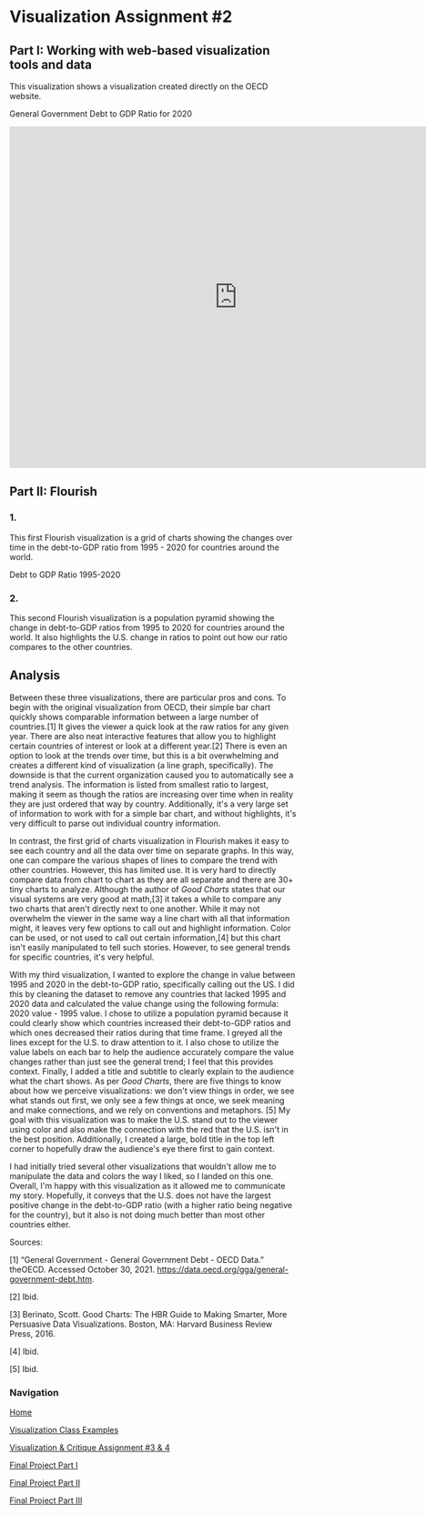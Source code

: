 # Visualization Assignment #2

## Part I: Working with web-based visualization tools and data

This visualization shows a visualization created directly on the OECD website. 

General Government Debt to GDP Ratio for 2020

<iframe src="https://data.oecd.org/chart/6vdk" width="800" height="600" style="border: 0" mozallowfullscreen="true" webkitallowfullscreen="true" allowfullscreen="true"><a href="https://data.oecd.org/chart/6vdk" target="_blank">OECD Chart: General government debt, Total, % of GDP, Annual, 2020</a></iframe>

## Part II: Flourish

### 1.
This first Flourish visualization is a grid of charts showing the changes over time in the debt-to-GDP ratio from 1995 - 2020 for countries around the world. 

Debt to GDP Ratio 1995-2020

<div class="flourish-embed flourish-chart" data-src="visualisation/7654970"><script src="https://public.flourish.studio/resources/embed.js"></script></div>

### 2. 
This second Flourish visualization is a population pyramid showing the change in debt-to-GDP ratios from 1995 to 2020 for countries around the world. It also highlights the U.S. change in ratios to point out how our ratio compares to the other countries. 

<div class="flourish-embed flourish-chart" data-src="visualisation/7677265"><script src="https://public.flourish.studio/resources/embed.js"></script></div>

## Analysis

Between these three visualizations, there are particular pros and cons. To begin with the original visualization from OECD, their simple bar chart quickly shows comparable information between a large number of countries.[1] It gives the viewer a quick look at the raw ratios for any given year. There are also neat interactive features that allow you to highlight certain countries of interest or look at a different year.[2] There is even an option to look at the trends over time, but this is a bit overwhelming and creates a different kind of visualization (a line graph, specifically). The downside is that the current organization caused you to automatically see a trend analysis. The information is listed from smallest ratio to largest, making it seem as though the ratios are increasing over time when in reality they are just ordered that way by country. Additionally, it's a very large set of information to work with for a simple bar chart, and without highlights, it's very difficult to parse out individual country information. 

In contrast, the first grid of charts visualization in Flourish makes it easy to see each country and all the data over time on separate graphs. In this way, one can compare the various shapes of lines to compare the trend with other countries. However, this has limited use. It is very hard to directly compare data from chart to chart as they are all separate and there are 30+ tiny charts to analyze. Although the author of *Good Charts* states that our visual systems are very good at math,[3] it takes a while to compare any two charts that aren't directly next to one another. While it may not overwhelm the viewer in the same way a line chart with all that information might, it leaves very few options to call out and highlight information. Color can be used, or not used to call out certain information,[4] but this chart isn't easily manipulated to tell such stories. However, to see general trends for specific countries, it's very helpful. 

With my third visualization, I wanted to explore the change in value between 1995 and 2020 in the debt-to-GDP ratio, specifically calling out the US. I did this by cleaning the dataset to remove any countries that lacked 1995 and 2020 data and calculated the value change using the following formula: 2020 value - 1995 value. I chose to utilize a population pyramid because it could clearly show which countries increased their debt-to-GDP ratios and which ones decreased their ratios during that time frame. I greyed all the lines except for the U.S. to draw attention to it. I also chose to utilize the value labels on each bar to help the audience accurately compare the value changes rather than just see the general trend; I feel that this provides context. Finally, I added a title and subtitle to clearly explain to the audience what the chart shows.  As per *Good Charts*, there are five things to know about how we perceive visualizations: we don't view things in order, we see what stands out first, we only see a few things at once, we seek meaning and make connections, and we rely on conventions and metaphors. [5] My goal with this visualization was to make the U.S. stand out to the viewer using color and also make the connection with the red that the U.S. isn't in the best position. Additionally, I created a large, bold title in the top left corner to hopefully draw the audience's eye there first to gain context.

I had initially tried several other visualizations that wouldn't allow me to manipulate the data and colors the way I liked, so I landed on this one. Overall, I'm happy with this visualization as it allowed me to communicate my story. Hopefully, it conveys that the U.S. does not have the largest positive change in the debt-to-GDP ratio (with a higher ratio being negative for the country), but it also is not doing much better than most other countries either. 

Sources:

[1] “General Government - General Government Debt - OECD Data.” theOECD. Accessed October 30, 2021. https://data.oecd.org/gga/general-government-debt.htm. 

[2] Ibid.

[3] Berinato, Scott. Good Charts: The HBR Guide to Making Smarter, More Persuasive Data Visualizations. Boston, MA: Harvard Business Review Press, 2016. 

[4] Ibid.

[5] Ibid.

### Navigation ###
[Home](README.md)

[Visualization Class Examples](class_examples.md)

[Visualization & Critique Assignment #3 & 4](visualization2.md)

[Final Project Part I](final_project1_cniedrin.md)

[Final Project Part II](final_project2_cniedrin.md)

[Final Project Part III](final_project3_cniedrin.md)
